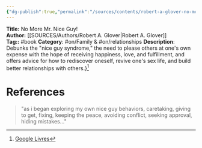 ```yaml
---
{"dg-publish":true,"permalink":"/sources/contents/robert-a-glover-no-more-mr-nice-guy/","created":"","updated":"2023-02-28T10:52:58.130+01:00"}
---
```


**Title:** No More Mr. Nice Guy!  
**Author:** [[SOURCES/Authors/Robert A. Glover\|Robert A. Glover]]  
**Tag::** #book 
**Category**: #on/Family & #on/relationships
**Description**: Debunks the "nice guy syndrome," the need to please others at one's own expense with the hope of receiving happiness, love, and fulfillment, and offers advice for how to rediscover oneself, revive one's sex life, and build better relationships with others.}[^1]

[^1]: [Google Livres](https://books.google.fr/)

# References
> "as i began exploring my own nice guy behaviors, caretaking, giving to get, fixing, keeping the peace, avoiding conflict, seeking approval, hiding mistakes..."

